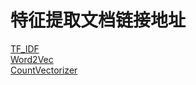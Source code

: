 # 特征提取文档链接地址
[TF_IDF](http://www.sydneyu.com/?p=1009#TF-IDF)  
[Word2Vec](http://www.sydneyu.com/?p=1009#Word2Vec)  
[CountVectorizer](http://www.sydneyu.com/?p=1009#CountVectorizer)  